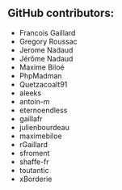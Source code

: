 GitHub contributors:
--------------------------------
 - Francois Gaillard
 - Gregory Roussac
 - Jerome Nadaud
 - Jérôme Nadaud
 - Maxime Biloé
 - PhpMadman
 - Quetzacoalt91
 - aleeks
 - antoin-m
 - eternoendless
 - gaillafr
 - julienbourdeau
 - maximebiloe
 - rGaillard
 - sfroment
 - shaffe-fr
 - toutantic
 - xBorderie
